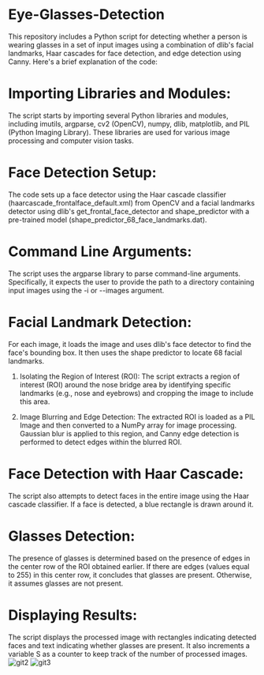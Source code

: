 # Eye-Glasses-Detection
This repository includes a Python script for detecting whether a person is wearing glasses in a set of input images using a combination of dlib's facial landmarks, Haar cascades for face detection, and edge detection using Canny. Here's a brief explanation of the code:

# Importing Libraries and Modules:
The script starts by importing several Python libraries and modules, including imutils, argparse, cv2 (OpenCV), numpy, dlib, matplotlib, and PIL (Python Imaging Library). These libraries are used for various image processing and computer vision tasks.

# Face Detection Setup: 
The code sets up a face detector using the Haar cascade classifier (haarcascade_frontalface_default.xml) from OpenCV and a facial landmarks detector using dlib's get_frontal_face_detector and shape_predictor with a pre-trained model (shape_predictor_68_face_landmarks.dat).

# Command Line Arguments:
The script uses the argparse library to parse command-line arguments. Specifically, it expects the user to provide the path to a directory containing input images using the -i or --images argument.


# Facial Landmark Detection: 
For each image, it loads the image and uses dlib's face detector to find the face's bounding box. It then uses the shape predictor to locate 68 facial landmarks.
1. Isolating the Region of Interest (ROI): The script extracts a region of interest (ROI) around the nose bridge area by identifying specific landmarks (e.g., nose and eyebrows) and cropping the image to include this area.

2. Image Blurring and Edge Detection: The extracted ROI is loaded as a PIL Image and then converted to a NumPy array for image processing. Gaussian blur is applied to this region, and Canny edge detection is performed to detect edges within the blurred ROI.

# Face Detection with Haar Cascade: 
The script also attempts to detect faces in the entire image using the Haar cascade classifier. If a face is detected, a blue rectangle is drawn around it.

# Glasses Detection: 
The presence of glasses is determined based on the presence of edges in the center row of the ROI obtained earlier. If there are edges (values equal to 255) in this center row, it concludes that glasses are present. Otherwise, it assumes glasses are not present.

# Displaying Results: 
The script displays the processed image with rectangles indicating detected faces and text indicating whether glasses are present. It also increments a variable S as a counter to keep track of the number of processed images.
![git2](https://github.com/nourhenehanana/Eye-Glasses-Detection/assets/93352403/a724f812-f09a-4a05-8c7b-1c9ecdcff2a8)
![git3](https://github.com/nourhenehanana/Eye-Glasses-Detection/assets/93352403/9308bbc8-af27-4ad3-870e-7a5afc0ff5c7)

